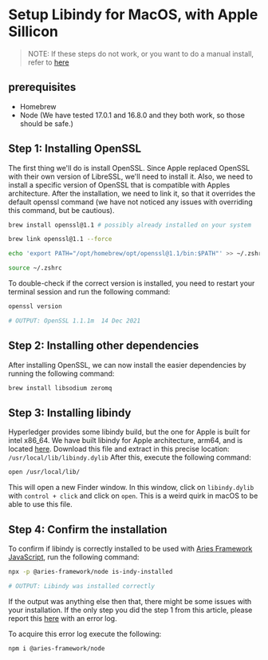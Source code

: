 # Setup Libindy for MacOS, with Apple Sillicon

> NOTE: If these steps do not work, or you want to do a manual install, refer to [here](https://github.com/hyperledger/indy-sdk#macos)

## prerequisites

- Homebrew
- Node (We have tested 17.0.1 and 16.8.0 and they both work, so those should be safe.)

## Step 1: Installing OpenSSL

The first thing we'll do is install OpenSSL. Since Apple replaced OpenSSL with their own version of LibreSSL, we'll need to install it. Also, we need to install a specific version of OpenSSL that is compatible with Apples architecture. After the installation, we need to link it, so that it overrides the default openssl command (we have not noticed any issues with overriding this command, but be cautious).

```sh
brew install openssl@1.1 # possibly already installed on your system

brew link openssl@1.1 --force

echo 'export PATH="/opt/homebrew/opt/openssl@1.1/bin:$PATH"' >> ~/.zshrc

source ~/.zshrc

```

To double-check if the correct version is installed, you need to restart your terminal session and run the following command:

```sh
openssl version

# OUTPUT: OpenSSL 1.1.1m  14 Dec 2021
```

## Step 2: Installing other dependencies

After installing OpenSSL, we can now install the easier dependencies by running the following command:

```sh
brew install libsodium zeromq
```

## Step 3: Installing libindy

Hyperledger provides some libindy build, but the one for Apple is built for intel x86_64. We have built libindy for Apple architecture, arm64, and is located [here](https://drive.google.com/file/d/1JaRqAEAyodjeh120YYZ0t42zfhN3wHiW/view).
Download this file and extract in this precise location: `/usr/local/lib/libindy.dylib`
After this, execute the following command:

```sh
open /usr/local/lib/
```

This will open a new Finder window. In this window, click on `libindy.dylib` with `control + click` and click on `open`. This is a weird quirk in macOS to be able to use this file.

## Step 4: Confirm the installation

To confirm if libindy is correctly installed to be used with [Aries Framework JavaScript](https://github.com/hyperledger/aries-framework-javascript), run the following command:

```sh
npx -p @aries-framework/node is-indy-installed

# OUTPUT: Libindy was installed correctly
```

If the output was anything else then that, there might be some issues with your installation. If the only step you did the step 1 from this article, please report this [here](https://github.com/hyperledger/aries-framework-javascript/issues) with an error log.

To acquire this error log execute the following:

```sh
npm i @aries-framework/node
```
